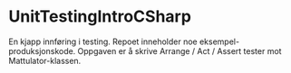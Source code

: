 # UnitTestingIntroCSharp

En kjapp innføring i testing. Repoet inneholder noe eksempel-produksjonskode. Oppgaven er å skrive Arrange / Act / Assert tester mot Mattulator-klassen.
